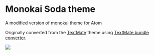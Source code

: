 # Monokai Soda theme

A modified version of monokai theme for Atom

Originally converted from the [TextMate](https://github.com/buymeasoda/soda-theme/) theme using [TextMate bundle converter](http://atom.io/docs/latest/converting-a-text-mate-theme).

![](https://raw.github.com/AbeEstrada/monokai-soda/master/screenshot.png)
